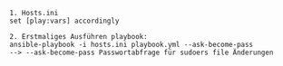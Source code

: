  	1. Hosts.ini 
	set [play:vars] accordingly
   
    2. Erstmaliges Ausführen playbook:
    ansible-playbook -i hosts.ini playbook.yml --ask-become-pass
    --> --ask-become-pass Passwortabfrage für sudoers file Änderungen 